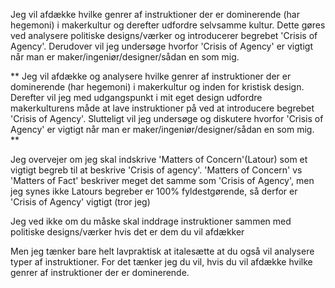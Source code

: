 Jeg vil afdække hvilke genrer af instruktioner der er dominerende (har hegemoni) i makerkultur og derefter udfordre selvsamme kultur.
Dette gøres ved analysere politiske designs/værker og introducerer begrebet 'Crisis of Agency'. Derudover vil jeg undersøge hvorfor 'Crisis of Agency' er vigtigt når man er maker/ingeniør/designer/sådan en som mig.


** Jeg vil afdække og analysere hvilke genrer af instruktioner der er dominerende (har hegemoni) i makerkultur og inden for kristisk design.
Derefter vil jeg med udgangspunkt i mit eget design udfordre makerkulturens måde at lave instruktioner på ved at introducere begrebet 'Crisis of Agency'. Slutteligt vil jeg undersøge og diskutere hvorfor 'Crisis of Agency' er vigtigt når man er maker/ingeniør/designer/sådan en som mig. **

Jeg overvejer om jeg skal indskrive 'Matters of Concern'(Latour) som et vigtigt begreb til at beskrive 'Crisis of agency'. 'Matters of Concern' vs 'Matters of Fact' beskriver meget det samme som 'Crisis of Agency', men jeg synes ikke Latours begreber er 100% fyldestgørende, så derfor er 'Crisis of Agency' vigtigt (tror jeg)

Jeg ved ikke om du måske skal inddrage instruktioner sammen med politiske designs/værker hvis det er dem du vil afdækker

Men jeg tænker bare helt lavpraktisk at italesætte at du også vil analysere typer af instruktioner. For det tænker jeg du vil, hvis du vil afdække hvilke genrer af instruktioner der er dominerende.
